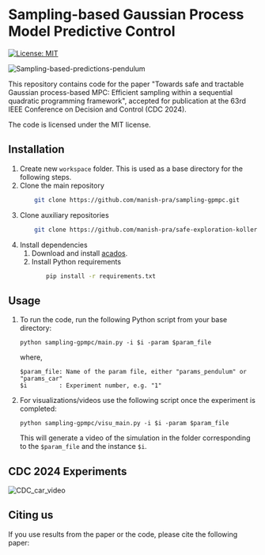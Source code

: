 # Sampling-based Gaussian Process Model Predictive Control

[![License: MIT](https://img.shields.io/badge/License-MIT-yellow.svg)](https://opensource.org/licenses/MIT)

![Sampling-based-predictions-pendulum](https://github.com/user-attachments/assets/d52d4d3f-1ecd-4f78-8cbb-864297662579)

This repository contains code for the paper "Towards safe and tractable Gaussian process-based MPC:
Efficient sampling within a sequential quadratic programming framework", accepted for publication at the 63rd IEEE Conference on Decision and Control (CDC 2024).

The code is licensed under the MIT license.

## Installation

1. Create new `workspace` folder. This is used as a base directory for the following steps.
2. Clone the main repository
    ```bash
        git clone https://github.com/manish-pra/sampling-gpmpc.git
    ```
3. Clone auxiliary repositories
    ```bash
        git clone https://github.com/manish-pra/safe-exploration-koller.git
    ```
3. Install dependencies
    1. Download and install [acados](https://docs.acados.org/installation/).
    2. Install Python requirements
        ```bash
            pip install -r requirements.txt
        ```

## Usage

1. To run the code, run the following Python script from your base directory:

    ```
    python sampling-gpmpc/main.py -i $i -param $param_file
    ```
    where,
    ```
    $param_file: Name of the param file, either "params_pendulum" or "params_car"
    $i         : Experiment number, e.g. "1"
    ```

1. For visualizations/videos use the following script once the experiment is completed:

    ```
    python sampling-gpmpc/visu_main.py -i $i -param $param_file
    ```
    This will generate a video of the simulation in the folder corresponding to the `$param_file` and the instance `$i`.

## CDC 2024 Experiments

![CDC_car_video](https://github.com/user-attachments/assets/de8b05e0-bf04-4bf4-9dbc-d51210cc9bec)

## Citing us

If you use results from the paper or the code, please cite the following paper:
